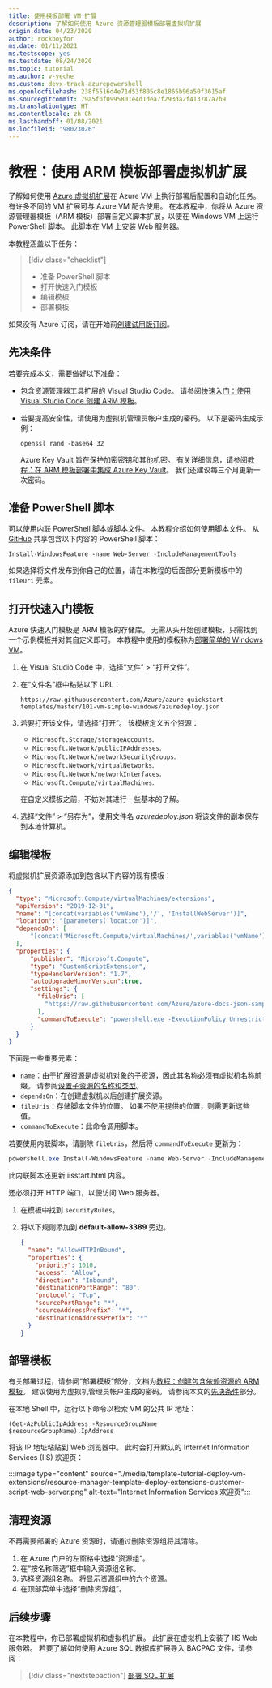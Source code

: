```yaml
---
title: 使用模板部署 VM 扩展
description: 了解如何使用 Azure 资源管理器模板部署虚拟机扩展
origin.date: 04/23/2020
author: rockboyfor
ms.date: 01/11/2021
ms.testscope: yes
ms.testdate: 08/24/2020
ms.topic: tutorial
ms.author: v-yeche
ms.custom: devx-track-azurepowershell
ms.openlocfilehash: 238f5516d4e71d53f805c8e1865b96a50f3615af
ms.sourcegitcommit: 79a5fbf0995801e4d1dea7f293da2f413787a7b9
ms.translationtype: HT
ms.contentlocale: zh-CN
ms.lasthandoff: 01/08/2021
ms.locfileid: "98023026"
---
```

<!-- Verify Successfully-->
# <a name="tutorial-deploy-virtual-machine-extensions-with-arm-templates"></a>教程：使用 ARM 模板部署虚拟机扩展

了解如何使用 [Azure 虚拟机扩展](../../virtual-machines/extensions/features-windows.md)在 Azure VM 上执行部署后配置和自动化任务。 有许多不同的 VM 扩展可与 Azure VM 配合使用。 在本教程中，你将从 Azure 资源管理器模板（ARM 模板）部署自定义脚本扩展，以便在 Windows VM 上运行 PowerShell 脚本。 此脚本在 VM 上安装 Web 服务器。

本教程涵盖以下任务：

> [!div class="checklist"]
> * 准备 PowerShell 脚本
> * 打开快速入门模板
> * 编辑模板
> * 部署模板

如果没有 Azure 订阅，请在开始前[创建试用版订阅](https://www.microsoft.com/china/azure/index.html?fromtype=cn)。

## <a name="prerequisites"></a>先决条件

若要完成本文，需要做好以下准备：

* 包含资源管理器工具扩展的 Visual Studio Code。 请参阅[快速入门：使用 Visual Studio Code 创建 ARM 模板](quickstart-create-templates-use-visual-studio-code.md)。
* 若要提高安全性，请使用为虚拟机管理员帐户生成的密码。 以下是密码生成示例：

    ```console
    openssl rand -base64 32
    ```

    Azure Key Vault 旨在保护加密密钥和其他机密。 有关详细信息，请参阅[教程：在 ARM 模板部署中集成 Azure Key Vault](./template-tutorial-use-key-vault.md)。 我们还建议每三个月更新一次密码。

## <a name="prepare-a-powershell-script"></a>准备 PowerShell 脚本

可以使用内联 PowerShell 脚本或脚本文件。 本教程介绍如何使用脚本文件。 从 [GitHub](https://raw.githubusercontent.com/Azure/azure-docs-json-samples/master/tutorial-vm-extension/installWebServer.ps1) 共享包含以下内容的 PowerShell 脚本：

```azurepowershell
Install-WindowsFeature -name Web-Server -IncludeManagementTools
```

如果选择将文件发布到你自己的位置，请在本教程的后面部分更新模板中的 `fileUri` 元素。

## <a name="open-a-quickstart-template"></a>打开快速入门模板

Azure 快速入门模板是 ARM 模板的存储库。 无需从头开始创建模板，只需找到一个示例模板并对其自定义即可。 本教程中使用的模板称为[部署简单的 Windows VM](https://github.com/Azure/azure-quickstart-templates/tree/master/101-vm-simple-windows/)。

1. 在 Visual Studio Code 中，选择“文件” > “打开文件”。 
1. 在“文件名”框中粘贴以下 URL：

    ```url
    https://raw.githubusercontent.com/Azure/azure-quickstart-templates/master/101-vm-simple-windows/azuredeploy.json
    ```

1. 若要打开该文件，请选择“打开”。
    该模板定义五个资源：

    * `Microsoft.Storage/storageAccounts`. 
    * `Microsoft.Network/publicIPAddresses`. 
    * `Microsoft.Network/networkSecurityGroups`.
    * `Microsoft.Network/virtualNetworks`. 
    * `Microsoft.Network/networkInterfaces`. 
    * `Microsoft.Compute/virtualMachines`. 
    
    <!--Not Available on [template reference](https://docs.microsoft.com/azure/templates/Microsoft.Storage/storageAccounts)-->
    <!--Not Available on [template reference](https://docs.microsoft.com/azure/templates/microsoft.network/publicipaddresses)-->
    <!--Not Available on [template reference](https://docs.microsoft.com/azure/templates/microsoft.network/networksecuritygroups).
    <!--Not Available on [template reference](https://docs.microsoft.com/azure/templates/microsoft.network/virtualnetworks)-->
    <!--Not Available on [template reference](https://docs.microsoft.com/azure/templates/microsoft.network/networkinterfaces)-->
    <!--Not Available on [template reference](https://docs.microsoft.com/azure/templates/microsoft.compute/virtualmachines)-->

     在自定义模板之前，不妨对其进行一些基本的了解。

1. 选择“文件” > “另存为”，使用文件名 *azuredeploy.json* 将该文件的副本保存到本地计算机。 

## <a name="edit-the-template"></a>编辑模板

将虚拟机扩展资源添加到包含以下内容的现有模板：

<!--MOONCAKE: CUSTOMIZE-->
<!--Verified successfully with installWebServer.ps1 file in https://raw.githubusercontent.com-->

```json
{
  "type": "Microsoft.Compute/virtualMachines/extensions",
  "apiVersion": "2019-12-01",
  "name": "[concat(variables('vmName'),'/', 'InstallWebServer')]",
  "location": "[parameters('location')]",
  "dependsOn": [
      "[concat('Microsoft.Compute/virtualMachines/',variables('vmName'))]"
  ],
  "properties": {
      "publisher": "Microsoft.Compute",
      "type": "CustomScriptExtension",
      "typeHandlerVersion": "1.7",
      "autoUpgradeMinorVersion":true,
      "settings": {
        "fileUris": [
          "https://raw.githubusercontent.com/Azure/azure-docs-json-samples/master/tutorial-vm-extension/installWebServer.ps1"
        ],
        "commandToExecute": "powershell.exe -ExecutionPolicy Unrestricted -File installWebServer.ps1"
      }
  }
}
```

<!--MOONCAKE: CUSTOMIZE-->

<!--Not Available on  [extension reference](https://docs.microsoft.com/azure/templates/microsoft.compute/virtualmachines/extensions)-->

下面是一些重要元素：

* `name`：由于扩展资源是虚拟机对象的子资源，因此其名称必须有虚拟机名称前缀。 请参阅[设置子资源的名称和类型](child-resource-name-type.md)。
* `dependsOn`：在创建虚拟机以后创建扩展资源。
* `fileUris`：存储脚本文件的位置。 如果不使用提供的位置，则需更新这些值。
* `commandToExecute`：此命令调用脚本。

若要使用内联脚本，请删除 `fileUris`，然后将 `commandToExecute` 更新为：

```powershell
powershell.exe Install-WindowsFeature -name Web-Server -IncludeManagementTools && powershell.exe remove-item 'C:\\inetpub\\wwwroot\\iisstart.htm' && powershell.exe Add-Content -Path 'C:\\inetpub\\wwwroot\\iisstart.htm' -Value $('Hello World from ' + $env:computername)
```

此内联脚本还更新 iisstart.html 内容。

还必须打开 HTTP 端口，以便访问 Web 服务器。

1. 在模板中找到 `securityRules`。
1. 将以下规则添加到 **default-allow-3389** 旁边。

    ```json
    {
      "name": "AllowHTTPInBound",
      "properties": {
        "priority": 1010,
        "access": "Allow",
        "direction": "Inbound",
        "destinationPortRange": "80",
        "protocol": "Tcp",
        "sourcePortRange": "*",
        "sourceAddressPrefix": "*",
        "destinationAddressPrefix": "*"
      }
    }
    ```

## <a name="deploy-the-template"></a>部署模板

有关部署过程，请参阅“部署模板”部分，文档为[教程：创建包含依赖资源的 ARM 模板](./template-tutorial-create-templates-with-dependent-resources.md#deploy-the-template)。 建议使用为虚拟机管理员帐户生成的密码。 请参阅本文的[先决条件](#prerequisites)部分。

在本地 Shell 中，运行以下命令以检索 VM 的公共 IP 地址：

```azurepowershell
(Get-AzPublicIpAddress -ResourceGroupName $resourceGroupName).IpAddress
```

将该 IP 地址粘贴到 Web 浏览器中。 此时会打开默认的 Internet Information Services (IIS) 欢迎页：

:::image type="content" source="./media/template-tutorial-deploy-vm-extensions/resource-manager-template-deploy-extensions-customer-script-web-server.png" alt-text="Internet Information Services 欢迎页":::

## <a name="clean-up-resources"></a>清理资源

不再需要部署的 Azure 资源时，请通过删除资源组将其清除。

1. 在 Azure 门户的左窗格中选择“资源组”。
2. 在“按名称筛选”框中输入资源组名称。
3. 选择资源组名称。
    将显示资源组中的六个资源。
4. 在顶部菜单中选择“删除资源组”。

## <a name="next-steps"></a>后续步骤

在本教程中，你已部署虚拟机和虚拟机扩展。 此扩展在虚拟机上安装了 IIS Web 服务器。 若要了解如何使用 Azure SQL 数据库扩展导入 BACPAC 文件，请参阅：

> [!div class="nextstepaction"]
> [部署 SQL 扩展](./template-tutorial-deploy-sql-extensions-bacpac.md)

<!-- Update_Description: update meta properties, wording update, update link -->
